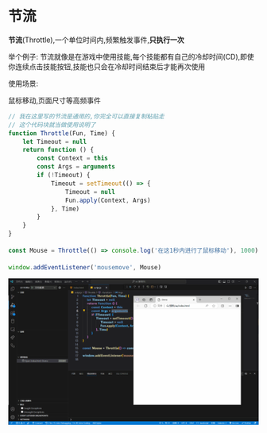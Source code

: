 # 节流

**节流**(Throttle),一个单位时间内,频繁触发事件,**只执行一次**

举个例子: 节流就像是在游戏中使用技能,每个技能都有自己的冷却时间(CD),即使你连续点击技能按钮,技能也只会在冷却时间结束后才能再次使用

使用场景:

鼠标移动,页面尺寸等高频事件

```js
// 我在这里写的节流是通用的,你完全可以直接复制粘贴走
// 这个代码块就当做使用说明了
function Throttle(Fun, Time) {
    let Timeout = null
    return function () {
        const Context = this
        const Args = arguments
        if (!Timeout) {
            Timeout = setTimeout(() => {
                Timeout = null
                Fun.apply(Context, Args)
            }, Time)
        }
    }
}

const Mouse = Throttle(() => console.log('在这1秒内进行了鼠标移动'), 1000)

window.addEventListener('mousemove', Mouse)
```

![689599eb8278c294fc5b0dadaa5557f30827c9c9](Assets/689599eb8278c294fc5b0dadaa5557f30827c9c9.gif)


